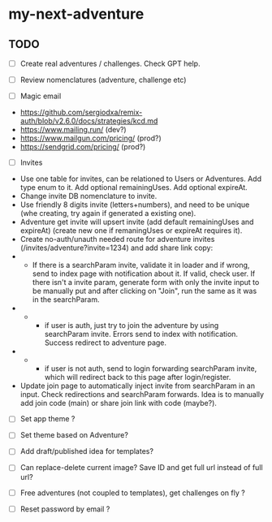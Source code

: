 # my-next-adventure

## TODO

- [ ] Create real adventures / challenges. Check GPT help.

- [ ] Review nomenclatures (adventure, challenge etc)

- [ ] Magic email
- https://github.com/sergiodxa/remix-auth/blob/v2.6.0/docs/strategies/kcd.md
- https://www.mailing.run/ (dev?)
- https://www.mailgun.com/pricing/ (prod?)
- https://sendgrid.com/pricing/ (prod?)

- [ ] Invites
- Use one table for invites, can be relationed to Users or Adventures. Add type enum to it. Add optional remainingUses. Add optional expireAt.
- Change invite DB nomenclature to invite.
- Use friendly 8 digits invite (letters+numbers), and need to be unique (whe creating, try again if generated a existing one).
- Adventure get invite will upsert invite (add default remainingUses and expireAt) (create new one if remaningUses or expireAt requires it).
- Create no-auth/unauth needed route for adventure invites (/invites/adventure?invite=1234) and add share link copy:
- - If there is a searchParam invite, validate it in loader and if wrong, send to index page with notification about it. If valid, check user. If there isn't a invite param, generate form with only the invite input to be manually put and after clicking on "Join", run the same as it was in the searchParam.
- - - if user is auth, just try to join the adventure by using searchParam invite. Errors send to index with notification. Success redirect to adventure page.
- - - if user is not auth, send to login forwarding searchParam invite, which will redirect back to this page after login/register.
- Update join page to automatically inject invite from searchParam in an input. Check redirections and searchParam forwards. Idea is to manually add join code (main) or share join link with code (maybe?).

- [ ] Set app theme ?

- [ ] Set theme based on Adventure?

- [ ] Add draft/published idea for templates?

- [ ] Can replace-delete current image? Save ID and get full url instead of full url?

- [ ] Free adventures (not coupled to templates), get challenges on fly ?

- [ ] Reset password by email ?
